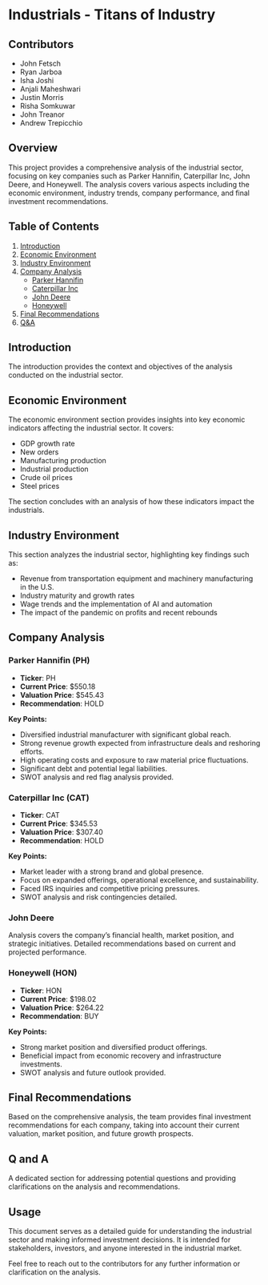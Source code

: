 # Industrials - Titans of Industry

## Contributors
- John Fetsch
- Ryan Jarboa
- Isha Joshi
- Anjali Maheshwari
- Justin Morris
- Risha Somkuwar
- John Treanor
- Andrew Trepicchio

## Overview
This project provides a comprehensive analysis of the industrial sector, focusing on key companies such as Parker Hannifin, Caterpillar Inc, John Deere, and Honeywell. The analysis covers various aspects including the economic environment, industry trends, company performance, and final investment recommendations.

## Table of Contents
1. [Introduction](#introduction)
2. [Economic Environment](#economic-environment)
3. [Industry Environment](#industry-environment)
4. [Company Analysis](#company-analysis)
   - [Parker Hannifin](#parker-hannifin)
   - [Caterpillar Inc](#caterpillar-inc)
   - [John Deere](#john-deere)
   - [Honeywell](#honeywell)
5. [Final Recommendations](#final-recommendations)
6. [Q&A](#q-and-a)

## Introduction
The introduction provides the context and objectives of the analysis conducted on the industrial sector.

## Economic Environment
The economic environment section provides insights into key economic indicators affecting the industrial sector. It covers:
- GDP growth rate
- New orders
- Manufacturing production
- Industrial production
- Crude oil prices
- Steel prices

The section concludes with an analysis of how these indicators impact the industrials.

## Industry Environment
This section analyzes the industrial sector, highlighting key findings such as:
- Revenue from transportation equipment and machinery manufacturing in the U.S.
- Industry maturity and growth rates
- Wage trends and the implementation of AI and automation
- The impact of the pandemic on profits and recent rebounds

## Company Analysis

### Parker Hannifin (PH)
- **Ticker**: PH
- **Current Price**: $550.18
- **Valuation Price**: $545.43
- **Recommendation**: HOLD

**Key Points:**
- Diversified industrial manufacturer with significant global reach.
- Strong revenue growth expected from infrastructure deals and reshoring efforts.
- High operating costs and exposure to raw material price fluctuations.
- Significant debt and potential legal liabilities.
- SWOT analysis and red flag analysis provided.

### Caterpillar Inc (CAT)
- **Ticker**: CAT
- **Current Price**: $345.53
- **Valuation Price**: $307.40
- **Recommendation**: HOLD

**Key Points:**
- Market leader with a strong brand and global presence.
- Focus on expanded offerings, operational excellence, and sustainability.
- Faced IRS inquiries and competitive pricing pressures.
- SWOT analysis and risk contingencies detailed.

### John Deere
Analysis covers the company’s financial health, market position, and strategic initiatives. Detailed recommendations based on current and projected performance.

### Honeywell (HON)
- **Ticker**: HON
- **Current Price**: $198.02
- **Valuation Price**: $264.22
- **Recommendation**: BUY

**Key Points:**
- Strong market position and diversified product offerings.
- Beneficial impact from economic recovery and infrastructure investments.
- SWOT analysis and future outlook provided.

## Final Recommendations
Based on the comprehensive analysis, the team provides final investment recommendations for each company, taking into account their current valuation, market position, and future growth prospects.

## Q and A
A dedicated section for addressing potential questions and providing clarifications on the analysis and recommendations.

## Usage
This document serves as a detailed guide for understanding the industrial sector and making informed investment decisions. It is intended for stakeholders, investors, and anyone interested in the industrial market.

Feel free to reach out to the contributors for any further information or clarification on the analysis.
